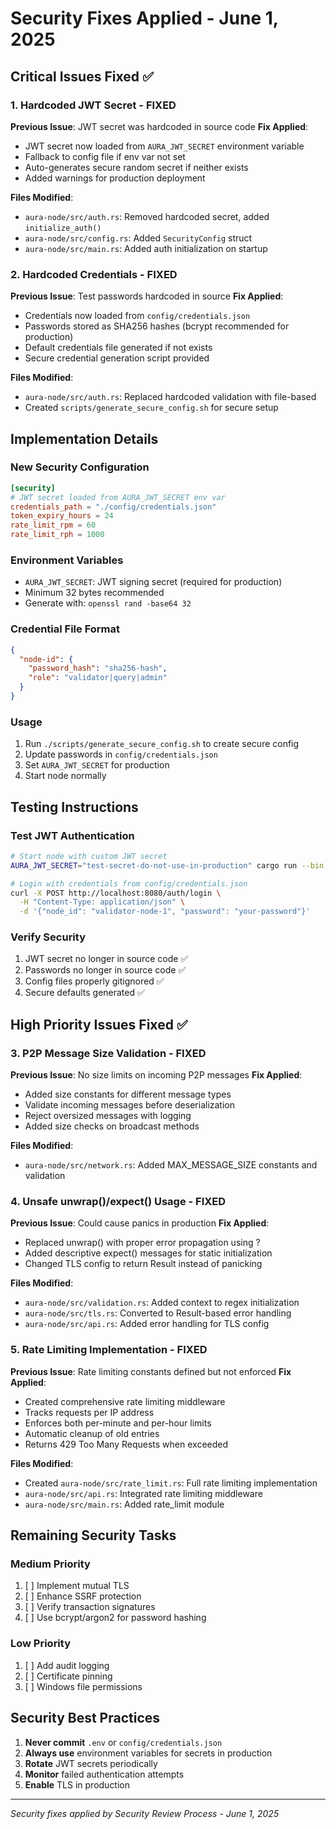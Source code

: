 # Security Fixes Applied - June 1, 2025

## Critical Issues Fixed ✅

### 1. Hardcoded JWT Secret - FIXED
**Previous Issue**: JWT secret was hardcoded in source code
**Fix Applied**:
- JWT secret now loaded from `AURA_JWT_SECRET` environment variable
- Fallback to config file if env var not set
- Auto-generates secure random secret if neither exists
- Added warnings for production deployment

**Files Modified**:
- `aura-node/src/auth.rs`: Removed hardcoded secret, added `initialize_auth()`
- `aura-node/src/config.rs`: Added `SecurityConfig` struct
- `aura-node/src/main.rs`: Added auth initialization on startup

### 2. Hardcoded Credentials - FIXED
**Previous Issue**: Test passwords hardcoded in source
**Fix Applied**:
- Credentials now loaded from `config/credentials.json`
- Passwords stored as SHA256 hashes (bcrypt recommended for production)
- Default credentials file generated if not exists
- Secure credential generation script provided

**Files Modified**:
- `aura-node/src/auth.rs`: Replaced hardcoded validation with file-based
- Created `scripts/generate_secure_config.sh` for secure setup

## Implementation Details

### New Security Configuration
```toml
[security]
# JWT secret loaded from AURA_JWT_SECRET env var
credentials_path = "./config/credentials.json"
token_expiry_hours = 24
rate_limit_rpm = 60
rate_limit_rph = 1000
```

### Environment Variables
- `AURA_JWT_SECRET`: JWT signing secret (required for production)
- Minimum 32 bytes recommended
- Generate with: `openssl rand -base64 32`

### Credential File Format
```json
{
  "node-id": {
    "password_hash": "sha256-hash",
    "role": "validator|query|admin"
  }
}
```

### Usage
1. Run `./scripts/generate_secure_config.sh` to create secure config
2. Update passwords in `config/credentials.json`
3. Set `AURA_JWT_SECRET` for production
4. Start node normally

## Testing Instructions

### Test JWT Authentication
```bash
# Start node with custom JWT secret
AURA_JWT_SECRET="test-secret-do-not-use-in-production" cargo run --bin aura-node

# Login with credentials from config/credentials.json
curl -X POST http://localhost:8080/auth/login \
  -H "Content-Type: application/json" \
  -d '{"node_id": "validator-node-1", "password": "your-password"}'
```

### Verify Security
1. JWT secret no longer in source code ✅
2. Passwords no longer in source code ✅
3. Config files properly gitignored ✅
4. Secure defaults generated ✅

## High Priority Issues Fixed ✅

### 3. P2P Message Size Validation - FIXED
**Previous Issue**: No size limits on incoming P2P messages
**Fix Applied**:
- Added size constants for different message types
- Validate incoming messages before deserialization
- Reject oversized messages with logging
- Added size checks on broadcast methods

**Files Modified**:
- `aura-node/src/network.rs`: Added MAX_MESSAGE_SIZE constants and validation

### 4. Unsafe unwrap()/expect() Usage - FIXED
**Previous Issue**: Could cause panics in production
**Fix Applied**:
- Replaced unwrap() with proper error propagation using ?
- Added descriptive expect() messages for static initialization
- Changed TLS config to return Result instead of panicking

**Files Modified**:
- `aura-node/src/validation.rs`: Added context to regex initialization
- `aura-node/src/tls.rs`: Converted to Result-based error handling
- `aura-node/src/api.rs`: Added error handling for TLS config

### 5. Rate Limiting Implementation - FIXED
**Previous Issue**: Rate limiting constants defined but not enforced
**Fix Applied**:
- Created comprehensive rate limiting middleware
- Tracks requests per IP address
- Enforces both per-minute and per-hour limits
- Automatic cleanup of old entries
- Returns 429 Too Many Requests when exceeded

**Files Modified**:
- Created `aura-node/src/rate_limit.rs`: Full rate limiting implementation
- `aura-node/src/api.rs`: Integrated rate limiting middleware
- `aura-node/src/main.rs`: Added rate_limit module

## Remaining Security Tasks

### Medium Priority
1. [ ] Implement mutual TLS
2. [ ] Enhance SSRF protection
3. [ ] Verify transaction signatures
4. [ ] Use bcrypt/argon2 for password hashing

### Low Priority
1. [ ] Add audit logging
2. [ ] Certificate pinning
3. [ ] Windows file permissions

## Security Best Practices

1. **Never commit** `.env` or `config/credentials.json`
2. **Always use** environment variables for secrets in production
3. **Rotate** JWT secrets periodically
4. **Monitor** failed authentication attempts
5. **Enable** TLS in production

---
*Security fixes applied by Security Review Process - June 1, 2025*